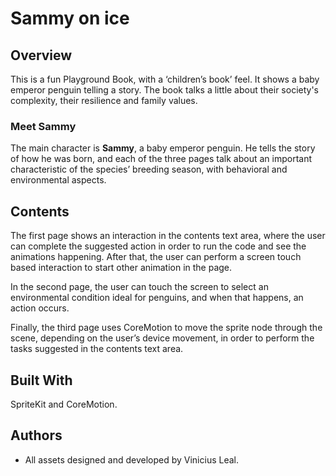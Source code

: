 # Sammy on ice

## Overview

This is a fun Playground Book, with a ‘children’s book’ feel. It shows a baby emperor penguin telling a story. The book talks a little about their society's complexity, their resilience and family values.

### Meet Sammy

The main character is **Sammy**, a baby emperor penguin. He tells the story of how he was born, and each of the three pages talk about an important characteristic of the species’ breeding season, with behavioral and environmental aspects.

## Contents

The first page shows an interaction in the contents text area, where the user can complete the suggested action in order to run the code and see the animations happening. After that, the user can perform a screen touch based interaction to start other animation in the page.

In the second page, the user can touch the screen to select an environmental condition ideal for penguins, and when that happens, an action occurs.

Finally, the third page uses CoreMotion to move the sprite node through the scene, depending on the user’s device movement, in order to perform the tasks suggested in the contents text area.

## Built With

SpriteKit and CoreMotion.

## Authors

- All assets designed and developed by Vinicius Leal.
